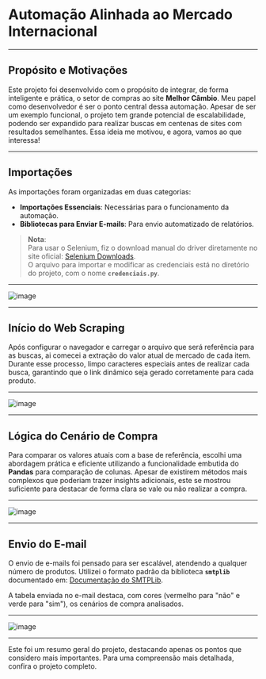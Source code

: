 # Automação Alinhada ao Mercado Internacional  

---

## **Propósito e Motivações**  

Este projeto foi desenvolvido com o propósito de integrar, de forma inteligente e prática, o setor de compras ao site **Melhor Câmbio**. Meu papel como desenvolvedor é ser o ponto central dessa automação. Apesar de ser um exemplo funcional, o projeto tem grande potencial de escalabilidade, podendo ser expandido para realizar buscas em centenas de sites com resultados semelhantes. Essa ideia me motivou, e agora, vamos ao que interessa!  

---

## **Importações**  

As importações foram organizadas em duas categorias:  
- **Importações Essenciais**: Necessárias para o funcionamento da automação.  
- **Bibliotecas para Enviar E-mails**: Para envio automatizado de relatórios.  

> **Nota**:  
> Para usar o Selenium, fiz o download manual do driver diretamente no site oficial: [Selenium Downloads](https://www.selenium.dev/downloads/).  
> O arquivo para importar e modificar as credenciais está no diretório do projeto, com o nome **`credenciais.py`**.  

---

![image](https://github.com/user-attachments/assets/c510f7ca-3142-4b61-a85e-039381b60d82)  

---

## **Início do Web Scraping**  

Após configurar o navegador e carregar o arquivo que será referência para as buscas, ai comecei a extração do valor atual de mercado de cada item. Durante esse processo, limpo caracteres especiais antes de realizar cada busca, garantindo que o link dinâmico seja gerado corretamente para cada produto.  

---

![image](https://github.com/user-attachments/assets/e878ade3-405f-4cd5-83a1-e5b3d55d74d5)  

---

## **Lógica do Cenário de Compra**  

Para comparar os valores atuais com a base de referência, escolhi uma abordagem prática e eficiente utilizando a funcionalidade embutida do **Pandas** para comparação de colunas. Apesar de existirem métodos mais complexos que poderiam trazer insights adicionais, este se mostrou suficiente para destacar de forma clara se vale ou não realizar a compra.  

---

![image](https://github.com/user-attachments/assets/81aa08f6-4c4e-4071-b939-238b08470b67)  

---

## **Envio do E-mail**  

O envio de e-mails foi pensado para ser escalável, atendendo a qualquer número de produtos. Utilizei o formato padrão da biblioteca **`smtplib`** documentado em: [Documentação do SMTPLib](https://docs.python.org/3/library/smtplib.html).  

A tabela enviada no e-mail destaca, com cores (vermelho para "não" e verde para "sim"), os cenários de compra analisados.  

---

![image](https://github.com/user-attachments/assets/e4c1b471-d603-45c8-b707-5b5de49b6e72)  

---

Este foi um resumo geral do projeto, destacando apenas os pontos que considero mais importantes. Para uma compreensão mais detalhada, confira o projeto completo.
